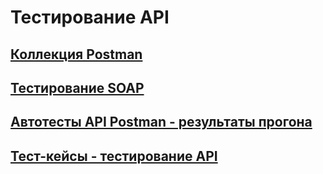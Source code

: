 # Тестирование API
## [Коллекция Postman](https://www.postman.com/supply-saganist-7168707/workspace/my-workspace/collection/26631222-78ab6e8b-c2a6-4a4f-8325-32075a570e99?action=share&creator=26631222&active-environment=26631222-8d3656cd-3e80-4c2f-9e57-4739ee051815)
## [Тестирование SOAP](https://www.postman.com/supply-saganist-7168707/workspace/my-workspace/collection/26631222-56f0bace-6868-479b-9e82-9cdfc47fb327?action=share&creator=26631222&active-environment=26631222-8d3656cd-3e80-4c2f-9e57-4739ee051815)
## [Автотесты API Postman - результаты прогона](https://github.com/PetrGladkikh/api/blob/main/Petr%20Gladkikh%20Demoshopping.postman_test_run.json)
## [Тест-кейсы - тестирование API](https://github.com/PetrGladkikh/api/blob/main/API%20Testing%20-%20Petr%20Gladkikh.pdf)
